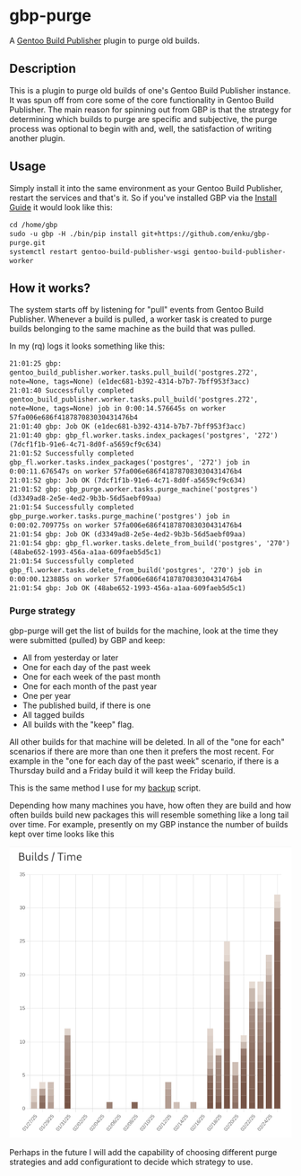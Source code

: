 # gbp-purge

A [Gentoo Build Publisher](https://github.com/enku/gentoo-build-publisher)
plugin to purge old builds.

## Description

This is a plugin to purge old builds of one's Gentoo Build Publisher instance.
It was spun off from core some of the core functionality in Gentoo Build
Publisher. The main reason for spinning out from GBP is that the strategy for
determining which builds to purge are specific and subjective, the purge
process was optional to begin with and, well, the satisfaction of writing
another plugin.

## Usage

Simply install it into the same environment as your Gentoo Build Publisher,
restart the services and that's it.  So if you've installed GBP via the
[Install
Guide](https://github.com/enku/gentoo-build-publisher/blob/master/docs/how-to-install.md)
it would look like this:

```
cd /home/gbp
sudo -u gbp -H ./bin/pip install git+https://github.com/enku/gbp-purge.git
systemctl restart gentoo-build-publisher-wsgi gentoo-build-publisher-worker
```

## How it works?

The system starts off by listening for "pull" events from Gentoo Build
Publisher. Whenever a build is pulled, a worker task is created to purge
builds belonging to the same machine as the build that was pulled.

In my (rq) logs it looks something like this:

```
21:01:25 gbp: gentoo_build_publisher.worker.tasks.pull_build('postgres.272', note=None, tags=None) (e1dec681-b392-4314-b7b7-7bff953f3acc)
21:01:40 Successfully completed gentoo_build_publisher.worker.tasks.pull_build('postgres.272', note=None, tags=None) job in 0:00:14.576645s on worker 57fa006e686f418787083030431476b4
21:01:40 gbp: Job OK (e1dec681-b392-4314-b7b7-7bff953f3acc)
21:01:40 gbp: gbp_fl.worker.tasks.index_packages('postgres', '272') (7dcf1f1b-91e6-4c71-8d0f-a5659cf9c634)
21:01:52 Successfully completed gbp_fl.worker.tasks.index_packages('postgres', '272') job in 0:00:11.676547s on worker 57fa006e686f418787083030431476b4
21:01:52 gbp: Job OK (7dcf1f1b-91e6-4c71-8d0f-a5659cf9c634)
21:01:52 gbp: gbp_purge.worker.tasks.purge_machine('postgres') (d3349ad8-2e5e-4ed2-9b3b-56d5aebf09aa)
21:01:54 Successfully completed gbp_purge.worker.tasks.purge_machine('postgres') job in 0:00:02.709775s on worker 57fa006e686f418787083030431476b4
21:01:54 gbp: Job OK (d3349ad8-2e5e-4ed2-9b3b-56d5aebf09aa)
21:01:54 gbp: gbp_fl.worker.tasks.delete_from_build('postgres', '270') (48abe652-1993-456a-a1aa-609faeb5d5c1)
21:01:54 Successfully completed gbp_fl.worker.tasks.delete_from_build('postgres', '270') job in 0:00:00.123885s on worker 57fa006e686f418787083030431476b4
21:01:54 gbp: Job OK (48abe652-1993-456a-a1aa-609faeb5d5c1)
```

### Purge strategy

gbp-purge will get the list of builds for the machine, look at the time they
were submitted (pulled) by GBP and keep:

- All from yesterday or later
- One for each day of the past week
- One for each week of the past month
- One for each month of the past year
- One per year
- The published build, if there is one
- All tagged builds
- All builds with the "keep" flag.

All other builds for that machine will be deleted. In all of the "one for
each" scenarios if there are more than one then it prefers the most recent.
For example in the "one for each day of the past week" scenario, if there is a
Thursday build and a Friday build it will keep the Friday build.

This is the same method I use for my [backup](https://github.com/enku/backup)
script.

Depending how many machines you have, how often they are build and how often
builds build new packages this will resemble something like a long tail over
time. For example, presently on my GBP instance the number of builds kept over
time looks like this

![screenshot](https://raw.githubusercontent.com/enku/screenshots/refs/heads/master/gbp-purge/builds-over-time.png)

Perhaps in the future I will add the capability of choosing different purge
strategies and add configurationt to decide which strategy to use.
